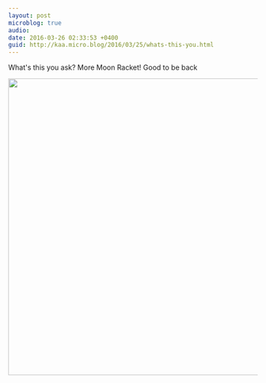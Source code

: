 ```yaml
---
layout: post
microblog: true
audio: 
date: 2016-03-26 02:33:53 +0400
guid: http://kaa.micro.blog/2016/03/25/whats-this-you.html
---
```

What's this you ask? More Moon Racket! Good to be back

<img src="https://www.kaa.bz/uploads/2018/a738c35363.jpg" width="600" height="600" />
